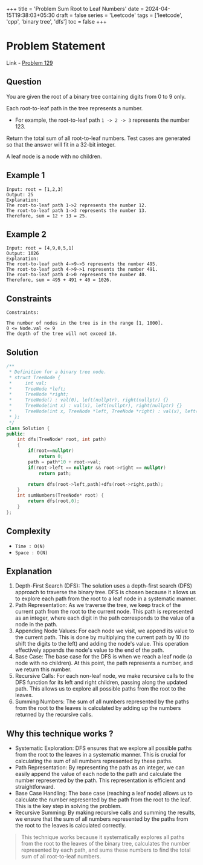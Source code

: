 +++
title = 'Problem Sum Root to Leaf Numbers'
date = 2024-04-15T19:38:03+05:30
draft = false
series = 'Leetcode'
tags = ['leetcode', 'cpp', 'binary tree', 'dfs']
toc = false
+++

# Problem Statement

Link - [Problem 129](https://leetcode.com/problems/sum-root-to-leaf-numbers/description/)

## Question

You are given the root of a binary tree containing digits from 0 to 9 only.

Each root-to-leaf path in the tree represents a number.

- For example, the root-to-leaf path `1 -> 2 -> 3` represents the number 123.

Return the total sum of all root-to-leaf numbers. Test cases are generated so that the answer will fit in a 32-bit integer.

A leaf node is a node with no children.

## Example 1

```
Input: root = [1,2,3]
Output: 25
Explanation:
The root-to-leaf path 1->2 represents the number 12.
The root-to-leaf path 1->3 represents the number 13.
Therefore, sum = 12 + 13 = 25.
```

## Example 2

```
Input: root = [4,9,0,5,1]
Output: 1026
Explanation:
The root-to-leaf path 4->9->5 represents the number 495.
The root-to-leaf path 4->9->1 represents the number 491.
The root-to-leaf path 4->0 represents the number 40.
Therefore, sum = 495 + 491 + 40 = 1026.
```

## Constraints

```
Constraints:

The number of nodes in the tree is in the range [1, 1000].
0 <= Node.val <= 9
The depth of the tree will not exceed 10.

```

## Solution

```cpp
/**
 * Definition for a binary tree node.
 * struct TreeNode {
 *     int val;
 *     TreeNode *left;
 *     TreeNode *right;
 *     TreeNode() : val(0), left(nullptr), right(nullptr) {}
 *     TreeNode(int x) : val(x), left(nullptr), right(nullptr) {}
 *     TreeNode(int x, TreeNode *left, TreeNode *right) : val(x), left(left), right(right) {}
 * };
 */
class Solution {
public:
    int dfs(TreeNode* root, int path)
    {
        if(root==nullptr)
            return 0;
        path = path*10 + root->val;
        if(root->left == nullptr && root->right == nullptr)
            return path;

        return dfs(root->left,path)+dfs(root->right,path);
    }
    int sumNumbers(TreeNode* root) {
        return dfs(root,0);
    }
};

```

## Complexity

- `Time : O(N)`
- `Space : O(N)`

## Explanation

1. Depth-First Search (DFS): The solution uses a depth-first search (DFS) approach to traverse the binary tree. DFS is chosen because it allows us to explore each path from the root to a leaf node in a systematic manner.
2. Path Representation: As we traverse the tree, we keep track of the current path from the root to the current node. This path is represented as an integer, where each digit in the path corresponds to the value of a node in the path.
3. Appending Node Values: For each node we visit, we append its value to the current path. This is done by multiplying the current path by 10 (to shift the digits to the left) and adding the node's value. This operation effectively appends the node's value to the end of the path.
4. Base Case: The base case for the DFS is when we reach a leaf node (a node with no children). At this point, the path represents a number, and we return this number.
5. Recursive Calls: For each non-leaf node, we make recursive calls to the DFS function for its left and right children, passing along the updated path. This allows us to explore all possible paths from the root to the leaves.
6. Summing Numbers: The sum of all numbers represented by the paths from the root to the leaves is calculated by adding up the numbers returned by the recursive calls.

## Why this technique works ?

- Systematic Exploration: DFS ensures that we explore all possible paths from the root to the leaves in a systematic manner. This is crucial for calculating the sum of all numbers represented by these paths.
- Path Representation: By representing the path as an integer, we can easily append the value of each node to the path and calculate the number represented by the path. This representation is efficient and straightforward.
- Base Case Handling: The base case (reaching a leaf node) allows us to calculate the number represented by the path from the root to the leaf. This is the key step in solving the problem.
- Recursive Summing: By making recursive calls and summing the results, we ensure that the sum of all numbers represented by the paths from the root to the leaves is calculated correctly.

> This technique works because it systematically explores all paths from the root to the leaves of the binary tree, calculates the number represented by each path, and sums these numbers to find the total sum of all root-to-leaf numbers.
